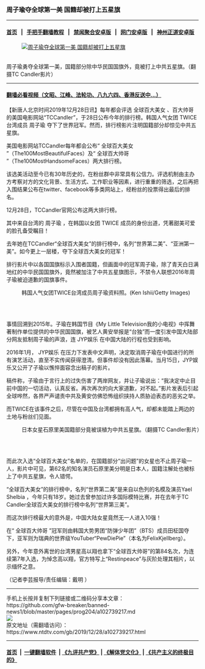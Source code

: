 ### 周子瑜夺全球第一美 国籍却被打上五星旗
------------------------

#### [首页](https://github.com/gfw-breaker/banned-news1/blob/master/README.md) &nbsp;&nbsp;|&nbsp;&nbsp; [手把手翻墙教程](https://github.com/gfw-breaker/guides/wiki) &nbsp;&nbsp;|&nbsp;&nbsp; [禁闻聚合安卓版](https://github.com/gfw-breaker/bn-android) &nbsp;&nbsp;|&nbsp;&nbsp; [网门安卓版](https://github.com/oGate2/oGate) &nbsp;&nbsp;|&nbsp;&nbsp; [神州正道安卓版](https://github.com/SzzdOgate/update) 



<div><div class="featured_image">
 <a href="https://i.ntdtv.com/assets/uploads/2019/12/20191228_15774960734861.jpeg" target="_blank">
  <figure>
   <img alt="周子瑜夺全球第一美 国籍却被打上五星旗" src="https://i.ntdtv.com/assets/uploads/2019/12/20191228_15774960734861-800x450.jpeg"/>
  </figure><br/>
 </a>
 <span class="caption">
  周子瑜勇夺全球第一美，国籍部分除中华民国国旗外，竟被打上中共五星旗。（翻摄TC Candler影片）
 </span>
</div>
</div><hr/>

#### [翻墙必看视频（文昭、江峰、法轮功、八九六四、香港反送中...）](https://github.com/gfw-breaker/banned-news1/blob/master/pages/link3.md)

<div><div class="post_content" itemprop="articleBody">
 <p>
  【新唐人北京时间2019年12月28日讯】每年都会评选
  <ok href="https://www.ntdtv.com/gb/全球百大美女.htm">
   全球百大美女
  </ok>
  、百大帅哥的美国电影网站“TCCandler”，于28日公布今年的排行榜。韩国人气女团
  <ok href="https://www.ntdtv.com/gb/twice.htm">
   TWICE
  </ok>
  台湾成员
  <ok href="https://www.ntdtv.com/gb/周子瑜.htm">
   周子瑜
  </ok>
  夺下了世界冠军。然而，排行榜影片注明国籍部分却惊见中共五星旗。
 </p>
 <p>
  美国电影网站TCCandler每年都会公布“
  <ok href="https://www.ntdtv.com/gb/全球百大美女.htm">
   全球百大美女
  </ok>
  ”（The100MostBeautifulFaces）及“
  <ok href="https://www.ntdtv.com/gb/全球百大帅哥.htm">
   全球百大帅哥
  </ok>
  ”（The100MostHandsomeFaces）两大排行榜。
 </p>
 <p>
  该选美活动至今已有30年历史的，在粉丝群中非常具有公信力。评选机制由主办方考察对方的文化背景、生活方式、工作职业等因素，进行重重的筛选，之后再把入围结果公布在twitter、facebook等多类网站上，经粉丝的投票得出最后的排名。
 </p>
 <p>
  12月28日，TCCandler官网公布这两大排行榜。
 </p>
 <p>
  其中来自台湾的
  <ok href="https://www.ntdtv.com/gb/周子瑜.htm">
   周子瑜
  </ok>
  ，在韩国以女团
  <ok href="https://www.ntdtv.com/gb/twice.htm">
   TWICE
  </ok>
  成员的身份出道，凭著甜美可爱的脸孔备受瞩目！
 </p>
 <p>
  去年她在TCCandler“全球百大美女”的排行榜中，名列“世界第二美”、“亚洲第一美”。如今更上一层楼，夺下全球百大美女的冠军！
 </p>
 <p>
  排行影片中以各国国旗标示入围者国籍，但画面中的冠军周子瑜，除了青天白日满地红的中华民国国旗外，竟然被加注了中共五星旗图示，不禁令人联想2016年周子瑜被迫道歉的国旗事件。
 </p>
 <figure class="wp-caption alignnone" id="attachment_102554264" style="width: 600px">
  <ok href="https://i.ntdtv.com/assets/uploads/2019/04/Capture-47.png">
   <img alt="" class="size-medium wp-image-102554264" src="https://i.ntdtv.com/assets/uploads/2019/04/Capture-47-600x453.png"/>
  </ok>
  <br/><figcaption class="wp-caption-text">
   韩国人气女团TWICE台湾成员周子瑜资料照。(Ken Ishii/Getty Images)
  </figcaption><br/>
 </figure><br/>
 <p>
  事情回溯到2015年。子瑜在韩国节目《My Little Television我的小电视》中挥舞著制作单位提供的中华民国国旗，被艺人黄安举报是“台独”而一度引发中国大陆部分网友抵制周子瑜的声浪，连
  <ok href="https://www.ntdtv.com/gb/jyp娱乐.htm">
   JYP娱乐
  </ok>
  在中国大陆的行程也受到影响。
 </p>
 <p>
  2016年1月，
  <ok href="https://www.ntdtv.com/gb/jyp娱乐.htm">
   JYP娱乐
  </ok>
  在压力下发表中文声明，决定取消周子瑜在中国进行的所有演艺活动，直至不实传闻获得澄清。但事件却没有因此落幕。当月15日，JYP娱乐又公开了子瑜以憔悴面容念出稿子的影片。
 </p>
 <p>
  稿件称，子瑜由于言行上的过失伤害了两岸网友，并让子瑜说出：“我决定中止目前中国的一切活动，认真反省。再次再次的向大家道歉，对不起。”影片发表后引起全球哗然，各界严声谴责中共及黄安仿佛恐怖组织挟持人质胁迫表态的恶劣之举。
 </p>
 <p>
  而TWICE在该事件之后，尽管在中国及台湾都拥有高人气，却都未能踏上两边的土地与粉丝们见面。
 </p>
 <figure class="wp-caption alignnone" id="attachment_102739219" style="width: 600px">
  <ok href="https://i.ntdtv.com/assets/uploads/2019/12/phpGsUHzz.jpg">
   <img alt="" class="size-medium wp-image-102739219" src="https://i.ntdtv.com/assets/uploads/2019/12/phpGsUHzz-600x336.jpg"/>
  </ok>
  <br/><figcaption class="wp-caption-text">
   日本女星石原里美国籍部分竟被误植为中共五星旗。（翻摄TC Candler影片）
  </figcaption><br/>
 </figure><br/>
 <p>
  而此次入选“全球百大美女”名单的，在国籍部分“出问题”的女星也不止周子瑜一人，影片中可见，第62名的知名演员石原里美分明是日本人，国籍注解处也被标上了中共五星旗，令人错愕。
 </p>
 <p>
  “全球百大美女”的排行榜中，名列“世界第二美”是来自以色列的名模及演员Yael Shelbia ，今年只有18岁。她过去曾参加过许多国际模特比赛，并在去年于TC Candler全球百大美女的排行榜中名列“世界第三美”。
 </p>
 <p>
  而这次排行榜最大的意外是，中国大陆女星竟然无一人进入10强！
 </p>
 <p>
  在“
  <ok href="https://www.ntdtv.com/gb/全球百大帅哥.htm">
   全球百大帅哥
  </ok>
  ”冠军则由韩国大势男团“防弹少年团”（BTS）成员田柾国夺下，亚军则为瑞典的世界级YouTuber“PewDiePie”（本名为FelixKjellberg）。
 </p>
 <p>
  另外，今年意外离世的台湾男星高以翔也拿下“全球百大帅哥”的第84名次，为连续第7年入选，为悼念高以翔，官方特写上“Restinpeace”与灰阶处理其相片，以示缅怀之意。
 </p>
 <p>
  （记者李芸报导/责任编辑：戴明 ）
 </p>
 <div class="single_ad">
 </div>
</div>
</div>
<hr/>
手机上长按并复制下列链接或二维码分享本文章：<br/>
https://github.com/gfw-breaker/banned-news1/blob/master/pages/prog204/a102739217.md <br/>
<a href='https://github.com/gfw-breaker/banned-news1/blob/master/pages/prog204/a102739217.md'><img src='https://github.com/gfw-breaker/banned-news1/blob/master/pages/prog204/a102739217.md.png'/></a> <br/>
原文地址（需翻墙访问）：https://www.ntdtv.com/gb/2019/12/28/a102739217.html


------------------------
#### [首页](https://github.com/gfw-breaker/banned-news1/blob/master/README.md) &nbsp;|&nbsp; [一键翻墙软件](https://github.com/gfw-breaker/nogfw/blob/master/README.md) &nbsp;| [《九评共产党》](https://github.com/gfw-breaker/9ping.md/blob/master/README.md#九评之一评共产党是什么) | [《解体党文化》](https://github.com/gfw-breaker/jtdwh.md/blob/master/README.md) | [《共产主义的终极目的》](https://github.com/gfw-breaker/gczydzjmd.md/blob/master/README.md)


<img src='http://gfw-breaker.win/banned-news/pages/prog204/a102739217.md' width='0px' height='0px'/>